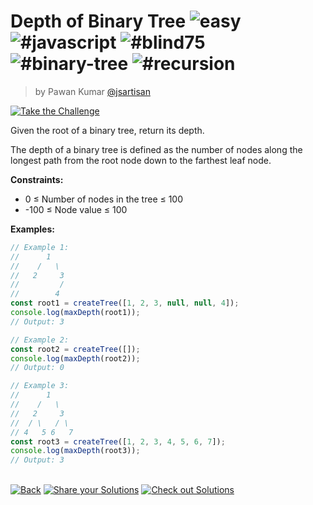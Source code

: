 <!--info-header-start--><h1>Depth of Binary Tree <img src="https://img.shields.io/badge/-easy-7aad0c" alt="easy"/> <img src="https://img.shields.io/badge/-%23javascript-999" alt="#javascript"/> <img src="https://img.shields.io/badge/-%23blind75-999" alt="#blind75"/> <img src="https://img.shields.io/badge/-%23binary--tree-999" alt="#binary-tree"/> <img src="https://img.shields.io/badge/-%23recursion-999" alt="#recursion"/></h1><blockquote><p>by Pawan Kumar <a href="https://github.com/jsartisan" target="_blank">@jsartisan</a></p></blockquote><p><a href="https://frontend-challenges.com/challenges/237-depth-of-binary-tree" target="_blank"><img src="https://img.shields.io/badge/-Take%20the%20Challenge-0d99ff?logo=javascript&logoColor=white" alt="Take the Challenge"/></a> </p><!--info-header-end-->

Given the root of a binary tree, return its depth.

The depth of a binary tree is defined as the number of nodes along the longest path from the root node down to the farthest leaf node.

**Constraints:**
- 0 ≤ Number of nodes in the tree ≤ 100
- -100 ≤ Node value ≤ 100

**Examples:**

```typescript
// Example 1:
//      1
//    /   \
//   2     3
//         /
//        4
const root1 = createTree([1, 2, 3, null, null, 4]);
console.log(maxDepth(root1));
// Output: 3

// Example 2:
const root2 = createTree([]);
console.log(maxDepth(root2));
// Output: 0

// Example 3:
//      1
//    /   \
//   2     3
//  / \   / \
// 4   5 6   7
const root3 = createTree([1, 2, 3, 4, 5, 6, 7]);
console.log(maxDepth(root3));
// Output: 3
```


<!--info-footer-start--><br><a href="../../README.md" target="_blank"><img src="https://img.shields.io/badge/-Back-grey" alt="Back"/></a> <a href="https://github.com/jsartisan/frontend-challenges/issues/new?template=answer.md&labels=answer,237,undefined&title=237%20-%20Depth%20of%20Binary%20Tree%20-%20undefined&body=" target="_blank"><img src="https://img.shields.io/badge/-Share%20your%20Solutions-teal" alt="Share your Solutions"/></a> <a href="https://github.com/jsartisan/frontend-challenges/issues?q=label%3A237+label%3Aanswer+sort%3Areactions-%2B1-desc" target="_blank"><img src="https://img.shields.io/badge/-Check%20out%20Solutions-de5a77?logo=awesome-lists&logoColor=white" alt="Check out Solutions"/></a> <!--info-footer-end-->